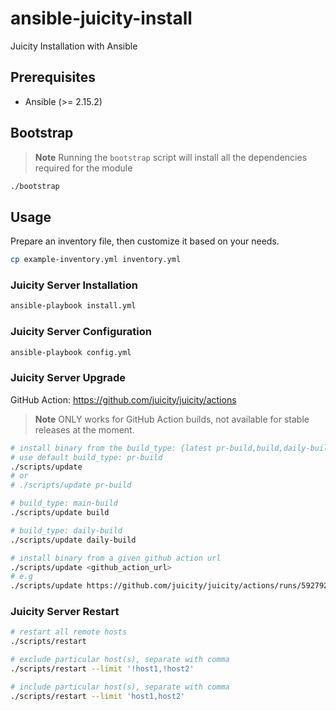 # ansible-juicity-install

Juicity Installation with Ansible

## Prerequisites

- Ansible (>= 2.15.2)

## Bootstrap

> **Note**
> Running the `bootstrap` script will install all the dependencies required for the module

```bash
./bootstrap
```

## Usage

Prepare an inventory file, then customize it based on your needs.

```bash
cp example-inventory.yml inventory.yml
```

### Juicity Server Installation

```bash
ansible-playbook install.yml
```

### Juicity Server Configuration

```bash
ansible-playbook config.yml
```

### Juicity Server Upgrade

GitHub Action: https://github.com/juicity/juicity/actions

> **Note**
> ONLY works for GitHub Action builds, not available for stable releases at the moment.

```bash
# install binary from the build_type: {latest pr-build,build,daily-build}
# use default build_type: pr-build
./scripts/update
# or
# ./scripts/update pr-build

# build_type: main-build
./scripts/update build

# build_type: daily-build
./scripts/update daily-build

# install binary from a given github action url
./scripts/update <github_action_url>
# e.g
./scripts/update https://github.com/juicity/juicity/actions/runs/5927920609
```

### Juicity Server Restart

```bash
# restart all remote hosts
./scripts/restart

# exclude particular host(s), separate with comma
./scripts/restart --limit '!host1,!host2'

# include particular host(s), separate with comma
./scripts/restart --limit 'host1,host2'
```
